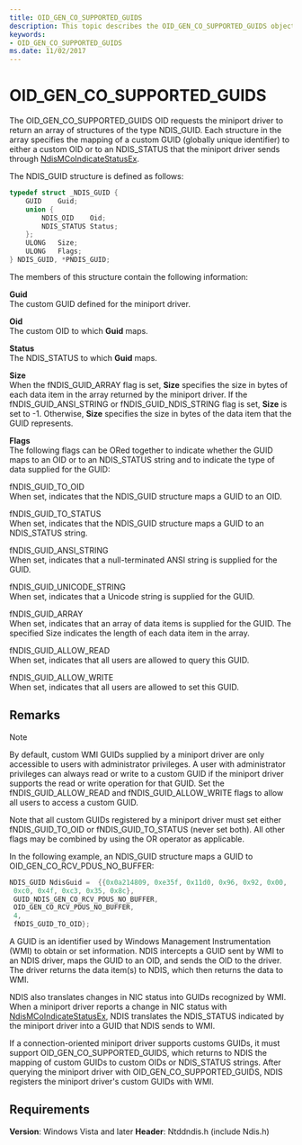 ```yaml
---
title: OID_GEN_CO_SUPPORTED_GUIDS
description: This topic describes the OID_GEN_CO_SUPPORTED_GUIDS object identifier (OID).
keywords:
- OID_GEN_CO_SUPPORTED_GUIDS
ms.date: 11/02/2017
---
```


# OID_GEN_CO_SUPPORTED_GUIDS

The OID_GEN_CO_SUPPORTED_GUIDS OID requests the miniport driver to return an array of structures of the type NDIS_GUID. Each structure in the array specifies the mapping of a custom GUID (globally unique identifier) to either a custom OID or to an NDIS_STATUS that the miniport driver sends through [NdisMCoIndicateStatusEx](/windows-hardware/drivers/ddi/ndis/nf-ndis-ndismcoindicatestatusex).

The NDIS_GUID structure is defined as follows:

```c++
typedef struct _NDIS_GUID {
    GUID    Guid;
    union {
        NDIS_OID    Oid;
        NDIS_STATUS Status;
    };
    ULONG   Size;
    ULONG   Flags;
} NDIS_GUID, *PNDIS_GUID;
```

The members of this structure contain the following information:

**Guid**  
The custom GUID defined for the miniport driver.

**Oid**  
The custom OID to which **Guid** maps.

**Status**  
The NDIS_STATUS to which **Guid** maps.

**Size**  
When the fNDIS_GUID_ARRAY flag is set, **Size** specifies the size in bytes of each data item in the array returned by the miniport driver. If the fNDIS_GUID_ANSI_STRING or fNDIS_GUID_NDIS_STRING flag is set, **Size** is set to -1. Otherwise, **Size** specifies the size in bytes of the data item that the GUID represents.

**Flags**  
The following flags can be ORed together to indicate whether the GUID maps to an OID or to an NDIS_STATUS string and to indicate the type of data supplied for the GUID: 

fNDIS_GUID_TO_OID  
When set, indicates that the NDIS_GUID structure maps a GUID to an OID.

fNDIS_GUID_TO_STATUS  
When set, indicates that the NDIS_GUID structure maps a GUID to an NDIS_STATUS string.

fNDIS_GUID_ANSI_STRING  
When set, indicates that a null-terminated ANSI string is supplied for the GUID.

fNDIS_GUID_UNICODE_STRING  
When set, indicates that a Unicode string is supplied for the GUID.

fNDIS_GUID_ARRAY  
When set, indicates that an array of data items is supplied for the GUID. The specified Size indicates the length of each data item in the array.

fNDIS_GUID_ALLOW_READ  
When set, indicates that all users are allowed to query this GUID.

fNDIS_GUID_ALLOW_WRITE  
When set, indicates that all users are allowed to set this GUID.

## Remarks

> [!NOTE]
> By default, custom WMI GUIDs supplied by a miniport driver are only accessible to users with administrator privileges. A user with administrator privileges can always read or write to a custom GUID if the miniport driver supports the read or write operation for that GUID. Set the fNDIS_GUID_ALLOW_READ and fNDIS_GUID_ALLOW_WRITE flags to allow all users to access a custom GUID.

Note that all custom GUIDs registered by a miniport driver must set either fNDIS_GUID_TO_OID or fNDIS_GUID_TO_STATUS (never set both). All other flags may be combined by using the OR operator as applicable.

In the following example, an NDIS_GUID structure maps a GUID to OID_GEN_CO_RCV_PDUS_NO_BUFFER:

```cpp 
NDIS_GUID NdisGuid =  {{0x0a214809, 0xe35f, 0x11d0, 0x96, 0x92, 0x00,
 0xc0, 0x4f, 0xc3, 0x35, 0x8c},
 GUID_NDIS_GEN_CO_RCV_PDUS_NO_BUFFER,
 OID_GEN_CO_RCV_PDUS_NO_BUFFER,
 4,
 fNDIS_GUID_TO_OID};
```
A GUID is an identifier used by Windows Management Instrumentation (WMI) to obtain or set information. NDIS intercepts a GUID sent by WMI to an NDIS driver, maps the GUID to an OID, and sends the OID to the driver. The driver returns the data item(s) to NDIS, which then returns the data to WMI.

NDIS also translates changes in NIC status into GUIDs recognized by WMI. When a miniport driver reports a change in NIC status with [NdisMCoIndicateStatusEx](/windows-hardware/drivers/ddi/ndis/nf-ndis-ndismcoindicatestatusex), NDIS translates the NDIS_STATUS indicated by the miniport driver into a GUID that NDIS sends to WMI.

If a connection-oriented miniport driver supports customs GUIDs, it must support OID_GEN_CO_SUPPORTED_GUIDS, which returns to NDIS the mapping of custom GUIDs to custom OIDs or NDIS_STATUS strings. After querying the miniport driver with OID_GEN_CO_SUPPORTED_GUIDS, NDIS registers the miniport driver's custom GUIDs with WMI.

## Requirements

**Version**: Windows Vista and later
**Header**: Ntddndis.h (include Ndis.h)
